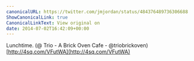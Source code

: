 ```yaml
---
canonicalURL: https://twitter.com/jmjordan/status/484376489736306688
ShowCanonicalLink: true
CanonicalLinkText: View original on
date: 2014-07-02T16:42:09+00:00
---
```

Lunchtime. (@ Trio - A Brick Oven Cafe - @triobrickoven) [http://4sq.com/VFutWA](http://4sq.com/VFutWA)